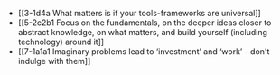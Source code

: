 - [[3-1d4a What matters is if your tools-frameworks are universal]]
- [[5-2c2b1 Focus on the fundamentals, on the deeper ideas closer to abstract knowledge, on what matters, and build yourself (including technology) around it]]
- [[7-1a1a1 Imaginary problems lead to ‘investment’ and ‘work’ - don't indulge with them]]


